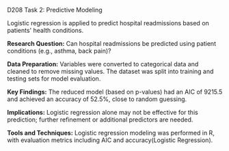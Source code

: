 D208 Task 2: Predictive Modeling

Logistic regression is applied to predict hospital readmissions based on patients' health conditions.

**Research Question:** Can hospital readmissions be predicted using patient conditions (e.g., asthma, back pain)?

**Data Preparation:** Variables were converted to categorical data and cleaned to remove missing values. The dataset was split into training and testing sets for model evaluation.

**Key Findings:** The reduced model (based on p-values) had an AIC of 9215.5 and achieved an accuracy of 52.5%, close to random guessing.

**Implications:** Logistic regression alone may not be effective for this prediction; further refinement or additional predictors are needed.

**Tools and Techniques:** Logistic regression modeling was performed in R, with evaluation metrics including AIC and accuracy​(Logistic Regression).
